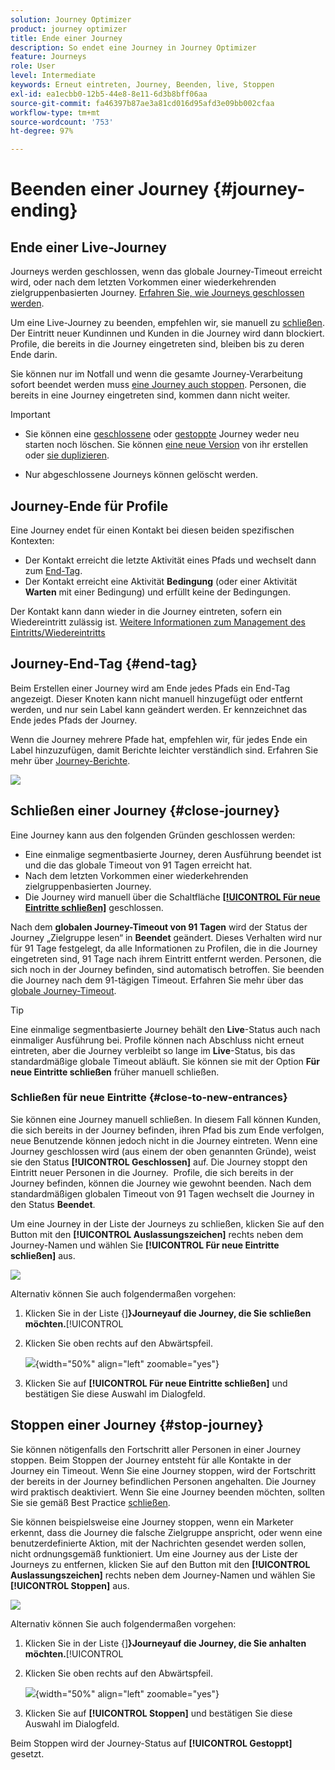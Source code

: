 ```yaml
---
solution: Journey Optimizer
product: journey optimizer
title: Ende einer Journey
description: So endet eine Journey in Journey Optimizer
feature: Journeys
role: User
level: Intermediate
keywords: Erneut eintreten, Journey, Beenden, live, Stoppen
exl-id: ea1ecbb0-12b5-44e8-8e11-6d3b8bff06aa
source-git-commit: fa46397b87ae3a81cd016d95afd3e09bb002cfaa
workflow-type: tm+mt
source-wordcount: '753'
ht-degree: 97%

---
```


# Beenden einer Journey {#journey-ending}

## Ende einer Live-Journey

Journeys werden geschlossen, wenn das globale Journey-Timeout erreicht wird, oder nach dem letzten Vorkommen einer wiederkehrenden zielgruppenbasierten Journey. [Erfahren Sie, wie Journeys geschlossen werden](#close-journey).

Um eine Live-Journey zu beenden, empfehlen wir, sie manuell zu [schließen](#close-to-new-entrances). Der Eintritt neuer Kundinnen und Kunden in die Journey wird dann blockiert. Profile, die bereits in die Journey eingetreten sind, bleiben bis zu deren Ende darin.

Sie können nur im Notfall und wenn die gesamte Journey-Verarbeitung sofort beendet werden muss [eine Journey auch stoppen](#stop-journey). Personen, die bereits in eine Journey eingetreten sind, kommen dann nicht weiter.

>[!IMPORTANT]
>
>* Sie können eine [geschlossene](#close-journey) oder [gestoppte](#stop-journey) Journey weder neu starten noch löschen. Sie können [eine neue Version](publishing-the-journey.md#journey-versions-journey-versions) von ihr erstellen oder [sie duplizieren](journey-ui.md#duplicate-a-journey-duplicate-a-journey).
>
>* Nur abgeschlossene Journeys können gelöscht werden.

## Journey-Ende für Profile

Eine Journey endet für einen Kontakt bei diesen beiden spezifischen Kontexten:

* Der Kontakt erreicht die letzte Aktivität eines Pfads und wechselt dann zum [End-Tag](#end-tag).
* Der Kontakt erreicht eine Aktivität **Bedingung** (oder einer Aktivität **Warten** mit einer Bedingung) und erfüllt keine der Bedingungen.

Der Kontakt kann dann wieder in die Journey eintreten, sofern ein Wiedereintritt zulässig ist. [Weitere Informationen zum Management des Eintritts/Wiedereintritts](../building-journeys/journey-properties.md#entrance)

## Journey-End-Tag {#end-tag}

Beim Erstellen einer Journey wird am Ende jedes Pfads ein End-Tag angezeigt. Dieser Knoten kann nicht manuell hinzugefügt oder entfernt werden, und nur sein Label kann geändert werden. Er kennzeichnet das Ende jedes Pfads der Journey. 

Wenn die Journey mehrere Pfade hat, empfehlen wir, für jedes Ende ein Label hinzuzufügen, damit Berichte leichter verständlich sind. Erfahren Sie mehr über [Journey-Berichte](../reports/live-report.md).

![](assets/journey-end.png)

## Schließen einer Journey {#close-journey}

Eine Journey kann aus den folgenden Gründen geschlossen werden:

* Eine einmalige segmentbasierte Journey, deren Ausführung beendet ist und die das globale Timeout von 91 Tagen erreicht hat.
* Nach dem letzten Vorkommen einer wiederkehrenden zielgruppenbasierten Journey.
* Die Journey wird manuell über die Schaltfläche [**[!UICONTROL Für neue Eintritte schließen]**](#close-to-new-entrances) geschlossen.

Nach dem **globalen Journey-Timeout von 91 Tagen** wird der Status der Journey „Zielgruppe lesen“ in **Beendet** geändert. Dieses Verhalten wird nur für 91 Tage festgelegt, da alle Informationen zu Profilen, die in die Journey eingetreten sind, 91 Tage nach ihrem Eintritt entfernt werden. Personen, die sich noch in der Journey befinden, sind automatisch betroffen. Sie beenden die Journey nach dem 91-tägigen Timeout.  Erfahren Sie mehr über das [globale Journey-Timeout](../building-journeys/journey-properties.md#global_timeout).

>[!TIP]
>
>Eine einmalige segmentbasierte Journey behält den **Live**-Status auch nach einmaliger Ausführung bei. Profile können nach Abschluss nicht erneut eintreten, aber die Journey verbleibt so lange im **Live**-Status, bis das standardmäßige globale Timeout abläuft. Sie können sie mit der Option **Für neue Eintritte schließen** früher manuell schließen.

### Schließen für neue Eintritte {#close-to-new-entrances}

Sie können eine Journey manuell schließen. In diesem Fall können Kunden, die sich bereits in der Journey befinden, ihren Pfad bis zum Ende verfolgen, neue Benutzende können jedoch nicht in die Journey eintreten. Wenn eine Journey geschlossen wird (aus einem der oben genannten Gründe), weist sie den Status **[!UICONTROL Geschlossen]** auf. Die Journey stoppt den Eintritt neuer Personen in die Journey.  Profile, die sich bereits in der Journey befinden, können die Journey wie gewohnt beenden. Nach dem standardmäßigen globalen Timeout von 91 Tagen wechselt die Journey in den Status **Beendet**.

Um eine Journey in der Liste der Journeys zu schließen, klicken Sie auf den Button mit den **[!UICONTROL Auslassungszeichen]** rechts neben dem Journey-Namen und wählen Sie **[!UICONTROL Für neue Eintritte schließen]** aus.

![](assets/journey-finish-quick-action.png)

Alternativ können Sie auch folgendermaßen vorgehen:

1. Klicken Sie in der Liste {]**}Journeyauf die Journey, die Sie schließen möchten.**[!UICONTROL 
1. Klicken Sie oben rechts auf den Abwärtspfeil.

   ![](assets/finish_drop_down_list.png){width="50%" align="left" zoomable="yes"}

1. Klicken Sie auf **[!UICONTROL Für neue Eintritte schließen]** und bestätigen Sie diese Auswahl im Dialogfeld.




## Stoppen einer Journey {#stop-journey}

Sie können nötigenfalls den Fortschritt aller Personen in einer Journey stoppen. Beim Stoppen der Journey entsteht für alle Kontakte in der Journey ein Timeout. Wenn Sie eine Journey stoppen, wird der Fortschritt der bereits in der Journey befindlichen Personen angehalten. Die Journey wird praktisch deaktiviert. Wenn Sie eine Journey beenden möchten, sollten Sie sie gemäß Best Practice [schließen](#close-journey).


Sie können beispielsweise eine Journey stoppen, wenn ein Marketer erkennt, dass die Journey die falsche Zielgruppe anspricht, oder wenn eine benutzerdefinierte Aktion, mit der Nachrichten gesendet werden sollen, nicht ordnungsgemäß funktioniert. Um eine Journey aus der Liste der Journeys zu entfernen, klicken Sie auf den Button mit den **[!UICONTROL Auslassungszeichen]** rechts neben dem Journey-Namen und wählen Sie **[!UICONTROL Stoppen]** aus.

![](assets/journey-finish-quick-action.png)

Alternativ können Sie auch folgendermaßen vorgehen:

1. Klicken Sie in der Liste {]**}Journeyauf die Journey, die Sie anhalten möchten.**[!UICONTROL 
1. Klicken Sie oben rechts auf den Abwärtspfeil.

   ![](assets/finish_drop_down_list2.png){width="50%" align="left" zoomable="yes"}

1. Klicken Sie auf **[!UICONTROL Stoppen]** und bestätigen Sie diese Auswahl im Dialogfeld.

Beim Stoppen wird der Journey-Status auf **[!UICONTROL Gestoppt]** gesetzt.
